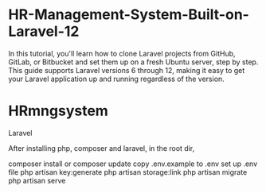# HR-Management-System-Built-on-Laravel-12
In this tutorial, you'll learn how to clone Laravel projects from GitHub, GitLab, or Bitbucket and set them up on a fresh Ubuntu server, step by step. This guide supports Laravel versions 6 through 12, making it easy to get your Laravel application up and running regardless of the version.
# HRmngsystem

Laravel

After installing php, composer and laravel, in the root dir,

composer install or composer update
copy .env.example to .env
set up .env file
php artisan key:generate
php artisan storage:link
php artisan migrate
php artisan serve

